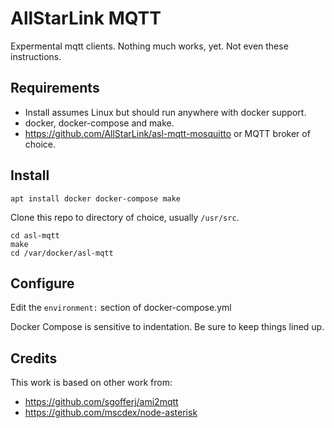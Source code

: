 # AllStarLink MQTT

Expermental mqtt clients. Nothing much works, yet. Not even these instructions.

## Requirements
- Install assumes Linux but should run anywhere with docker support.  
- docker, docker-compose and make. 
- https://github.com/AllStarLink/asl-mqtt-mosquitto or MQTT broker of choice.
  
## Install
`apt install docker docker-compose make`

Clone this repo to directory of choice, usually `/usr/src`.
```
cd asl-mqtt
make
cd /var/docker/asl-mqtt
```
## Configure

Edit the `environment:` section of docker-compose.yml

Docker Compose is sensitive to indentation. Be sure to keep things lined up. 

## Credits
This work is based on other work from:
- https://github.com/sgofferj/ami2mqtt
- https://github.com/mscdex/node-asterisk
